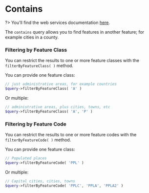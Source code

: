 # Contains

?> You'll find the web services documentation [here](http://www.geonames.org/export/place-hierarchy.html).

The `contains` query allows you to find features in another feature; for example cities in a county.

### Filtering by Feature Class

You can restrict the results to one or more feature classes with the `filterByFeatureClass( )` method.

You can provide one feature class:

```php
// just administrative areas, for example countries
$query->filterByFeatureClass( 'A' )
```

Or multiple:

```php
// administrative areas, plus cities, towns, etc
$query->filterByFeatureClass( 'A', 'P' )
```

### Filtering by Feature Code

You can restrict the results to one or more feature codes with the `filterByFeatureCode( )` method.

You can provide one feature class:

```php
// Populated places
$query->filterByFeatureCode( 'PPL' )
```

Or multiple:

```php
// Capital cities, cities, towns
$query->filterByFeatureCode( 'PPLC', 'PPLA', 'PPLA2' )
```
